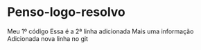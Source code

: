 # Penso-logo-resolvo
Meu 1º código
Essa é a 2ª linha adicionada
Mais uma informação
Adicionada nova linha no git